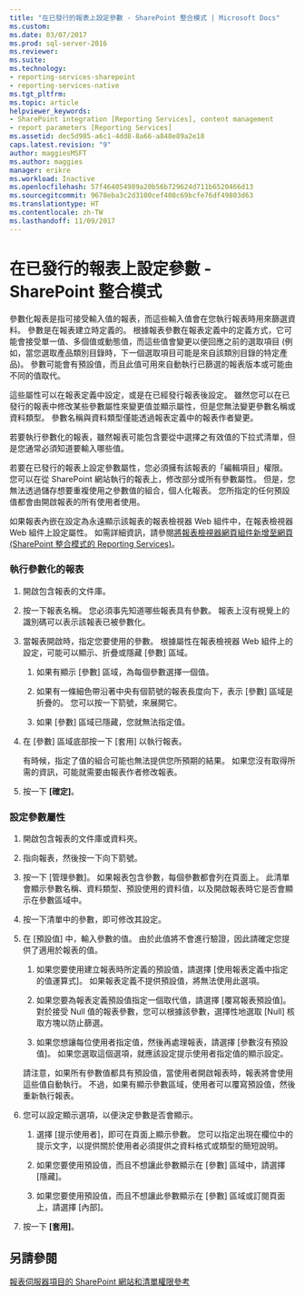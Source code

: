 ```yaml
---
title: "在已發行的報表上設定參數 - SharePoint 整合模式 | Microsoft Docs"
ms.custom: 
ms.date: 03/07/2017
ms.prod: sql-server-2016
ms.reviewer: 
ms.suite: 
ms.technology:
- reporting-services-sharepoint
- reporting-services-native
ms.tgt_pltfrm: 
ms.topic: article
helpviewer_keywords:
- SharePoint integration [Reporting Services], content management
- report parameters [Reporting Services]
ms.assetid: dec5d985-a6c1-4dd8-8a66-a848e89a2e18
caps.latest.revision: "9"
author: maggiesMSFT
ms.author: maggies
manager: erikre
ms.workload: Inactive
ms.openlocfilehash: 57f464054989a20b56b729624d711b6520466d13
ms.sourcegitcommit: 9678eba3c2d3100cef408c69bcfe76df49803d63
ms.translationtype: HT
ms.contentlocale: zh-TW
ms.lasthandoff: 11/09/2017
---
```

# <a name="set-parameters-on-a-published-report---sharepoint-integrated-mode"></a>在已發行的報表上設定參數 - SharePoint 整合模式
  參數化報表是指可接受輸入值的報表，而這些輸入值會在您執行報表時用來篩選資料。 參數是在報表建立時定義的。 根據報表參數在報表定義中的定義方式，它可能會接受單一值、多個值或動態值，而這些值會變更以便回應之前的選取項目 (例如，當您選取產品類別目錄時，下一個選取項目可能是來自該類別目錄的特定產品)。 參數可能會有預設值，而且此值可用來自動執行已篩選的報表版本或可能由不同的值取代。  
  
 這些屬性可以在報表定義中設定，或是在已經發行報表後設定。 雖然您可以在已發行的報表中修改某些參數屬性來變更值並顯示屬性，但是您無法變更參數名稱或資料類型。 參數名稱與資料類型僅能透過報表定義中的報表作者變更。  
  
 若要執行參數化的報表，雖然報表可能包含要從中選擇之有效值的下拉式清單，但是您通常必須知道要輸入哪些值。  
  
 若要在已發行的報表上設定參數屬性，您必須擁有該報表的「編輯項目」權限。 您可以在從 SharePoint 網站執行的報表上，修改部分或所有參數屬性。 但是，您無法透過儲存想要重複使用之參數值的組合，個人化報表。 您所指定的任何預設值都會由開啟報表的所有使用者使用。  
  
 如果報表內嵌在設定為永遠顯示該報表的報表檢視器 Web 組件中，在報表檢視器 Web 組件上設定屬性。 如需詳細資訊，請參閱[將報表檢視器網頁組件新增至網頁 &#40;SharePoint 整合模式的 Reporting Services&#41;](../../reporting-services/report-server-sharepoint/add-the-report-viewer-web-part-to-a-web-page.md)。  
  
### <a name="to-run-a-parameterized-report"></a>執行參數化的報表  
  
1.  開啟包含報表的文件庫。  
  
2.  按一下報表名稱。 您必須事先知道哪些報表具有參數。 報表上沒有視覺上的識別碼可以表示該報表已被參數化。  
  
3.  當報表開啟時，指定您要使用的參數。 根據屬性在報表檢視器 Web 組件上的設定，可能可以顯示、折疊或隱藏 [參數] 區域。  
  
    1.  如果有顯示 [參數] 區域，為每個參數選擇一個值。  
  
    2.  如果有一條細色帶沿著中央有個箭號的報表長度向下，表示 [參數] 區域是折疊的。 您可以按一下箭號，來展開它。  
  
    3.  如果 [參數] 區域已隱藏，您就無法指定值。  
  
4.  在 [參數] 區域底部按一下 [套用] 以執行報表。  
  
     有時候，指定了值的組合可能也無法提供您所預期的結果。 如果您沒有取得所需的資訊，可能就需要由報表作者修改報表。  
  
5.  按一下 **[確定]**。  
  
### <a name="to-set-parameter-properties"></a>設定參數屬性  
  
1.  開啟包含報表的文件庫或資料夾。  
  
2.  指向報表，然後按一下向下箭號。  
  
3.  按一下 [管理參數]。 如果報表包含參數，每個參數都會列在頁面上。 此清單會顯示參數名稱、資料類型、預設使用的資料值，以及開啟報表時它是否會顯示在參數區域中。  
  
4.  按一下清單中的參數，即可修改其設定。  
  
5.  在 [預設值] 中，輸入參數的值。 由於此值將不會進行驗證，因此請確定您提供了適用於報表的值。  
  
    1.  如果您要使用建立報表時所定義的預設值，請選擇 [使用報表定義中指定的值運算式]。 如果報表定義不提供預設值，將無法使用此選項。  
  
    2.  如果您要為報表定義預設值指定一個取代值，請選擇 [覆寫報表預設值]。 對於接受 Null 值的報表參數，您可以根據該參數，選擇性地選取 [Null] 核取方塊以防止篩選。  
  
    3.  如果您想讓每位使用者指定值，然後再處理報表，請選擇 [參數沒有預設值]。 如果您選取這個選項，就應該設定提示使用者指定值的顯示設定。  
  
     請注意，如果所有參數值都具有預設值，當使用者開啟報表時，報表將會使用這些值自動執行。 不過，如果有顯示參數區域，使用者可以覆寫預設值，然後重新執行報表。  
  
6.  您可以設定顯示選項，以便決定參數是否會顯示。  
  
    1.  選擇 [提示使用者]，即可在頁面上顯示參數。 您可以指定出現在欄位中的提示文字，以提供關於使用者必須提供之資料格式或類型的簡短說明。  
  
    2.  如果您要使用預設值，而且不想讓此參數顯示在 [參數] 區域中，請選擇 [隱藏]。  
  
    3.  如果您要使用預設值，而且不想讓此參數顯示在 [參數] 區域或訂閱頁面上，請選擇 [內部]。  
  
7.  按一下 **[套用]**。  
  
## <a name="see-also"></a>另請參閱  
 [報表伺服器項目的 SharePoint 網站和清單權限參考](../../reporting-services/security/sharepoint-site-and-list-permission-reference-for-report-server-items.md)  
  
  
